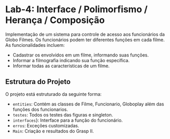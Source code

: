 # Lab-4: Interface / Polimorfismo / Herança / Composição

Implementação de um sistema para controle de acesso aos funcionários da Globo Filmes. Os funcionários podem ter diferentes funções em cada filme. As funcionalidades incluem:

- Cadastrar os envolvidos em um filme, informando suas funções.
- Informar a filmografia indicando sua função específica.
- Informar todas as características de um filme.

## Estrutura do Projeto

O projeto está estruturado da seguinte forma:

- `entities`: Contém as classes de Filme, Funcionario, Globoplay além das funções dos funcionarios.
- `testes`: Todos os testes das figuras e singleton.
- `interfaces`}: Interface para a função do funcionário.
- `erros`: Exceções customizadas.
- `Main`: Criação e resultados do Grasp II.